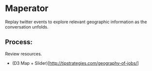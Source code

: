 # Maperator
Replay twitter events to explore relevant geographic information as the conversation unfolds.    

## Process:
Review resources.
- (D3 Map + Slider)[http://tipstrategies.com/geography-of-jobs/]
